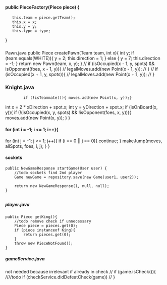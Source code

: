 
####   public PieceFactory(Piece piece) {
       this.team = piece.getTeam();
       this.x = x;
       this.y = y;
       this.type = type;
   }
###



Pawn.java
public Piece createPawn(Team team, int x){
int y;
if (team.equals(WHITE)){
y = 2;
this.direction = 1;
} else {
y = 7;
this.direction = -1;
}
return new Pawn(team, x, y);
}
//        if (isOccupied(x - 1, y, spots) && isOpponent(foes, x - 1, y)){
//            legalMoves.add(new Point(x - 1, y));
//        }
//        if (isOccupied(x + 1, y, spots)){
//            legalMoves.add(new Point(x + 1, y));
//        }



### Knight.java
            if (!isTeammate()){ moves.add(new Point(x, y));}

int x = 2 * xDirection + spot.x;
int y = yDirection + spot.x;
if (isOnBoard(x, y)){
if (!(isOccupied(x, y, spots) && !isOpponent(foes, x, y))){
moves.add(new Point(x, y));
}
}

#### for (int i = -1; i <= 1; i++){
for (int j = -1; j <= 1; j++){
if (i == 0 || j == 0){
continue;
}
makeJump(moves, allSpots, foes, i, j);
}
}
####




#### sockets
    public NewGameResponse startGame(User user) {
        //todo sockets find 2nd player
        Game newGame = repository.save(new Game(user1, user2));

        return new NewGameResponse(1, null, null);
    }
##


##### player.java
    public Piece getKing(){
        //todo remove check if unnecessary
        Piece piece = pieces.get(0);
        if (piece instanceof King){
            return pieces.get(0);
        }
        throw new PieceNotFound();
    }


##### gameService.java
not needed because irrelevant if already in check
//        if (game.isCheck()){
////todo            if (checkService.didDefeatCheck(game))
//        }